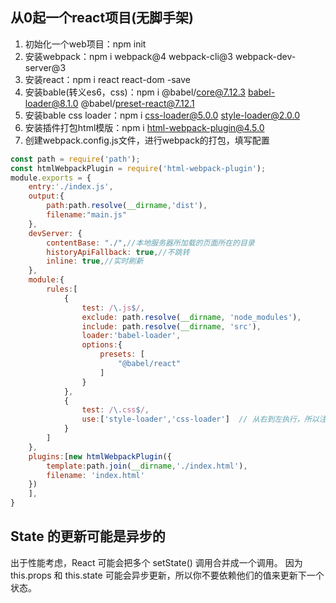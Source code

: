 ## 从0起一个react项目(无脚手架)
1. 初始化一个web项目：npm init
2. 安装webpack：npm i webpack@4 webpack-cli@3 webpack-dev-server@3
3. 安装react：npm i react react-dom -save
4. 安装bable(转义es6，css)：npm i @babel/core@7.12.3 babel-loader@8.1.0 @babel/preset-react@7.12.1
5. 安装bable css loader：npm i css-loader@5.0.0 style-loader@2.0.0
6. 安装插件打包html模版：npm i html-webpack-plugin@4.5.0
7. 创建webpack.config.js文件，进行webpack的打包，填写配置
```js
const path = require('path');
const htmlWebpackPlugin = require('html-webpack-plugin');
module.exports = {
    entry:'./index.js',
    output:{
        path:path.resolve(__dirname,'dist'),
        filename:"main.js"
    },
    devServer: {
        contentBase: "./",//本地服务器所加载的页面所在的目录
        historyApiFallback: true,//不跳转
        inline: true,//实时刷新
    },
    module:{
        rules:[
            {
                test: /\.js$/,
                exclude: path.resolve(__dirname, 'node_modules'),
                include: path.resolve(__dirname, 'src'),
                loader:'babel-loader',
                options:{
                    presets: [
                        "@babel/react"
                    ]
                }
            },
            {
                test: /\.css$/,
                use:['style-loader','css-loader']  // 从右到左执行，所以注意顺序
            }
        ]
    },
    plugins:[new htmlWebpackPlugin({
        template:path.join(__dirname,'./index.html'),
        filename: 'index.html'
    })
    ],
}

```

## State 的更新可能是异步的
出于性能考虑，React 可能会把多个 setState() 调用合并成一个调用。
因为 this.props 和 this.state 可能会异步更新，所以你不要依赖他们的值来更新下一个状态。